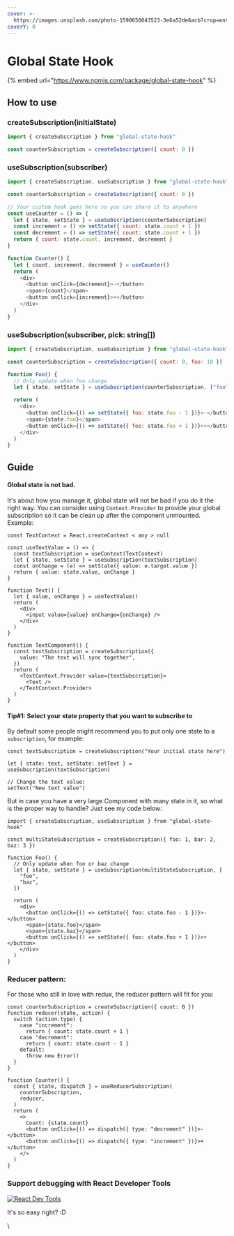 ```yaml
---
cover: >-
  https://images.unsplash.com/photo-1590650043523-3e6a52de6acb?crop=entropy&cs=srgb&fm=jpg&ixid=MnwxOTcwMjR8MHwxfHNlYXJjaHw2fHxob29rfGVufDB8fHx8MTYzNTkwODM3MQ&ixlib=rb-1.2.1&q=85
coverY: 0
---
```


# Global State Hook

{% embed url="https://www.npmjs.com/package/global-state-hook" %}

## How to use

### createSubscription(initialState)

```javascript
import { createSubscription } from "global-state-hook"

const counterSubscription = createSubscription({ count: 0 })
```

### useSubscription(subscriber)

```javascript
import { createSubscription, useSubscription } from "global-state-hook"

const counterSubscription = createSubscription({ count: 0 })

// Your custom hook goes here so you can share it to anywhere
const useCounter = () => {
  let { state, setState } = useSubscription(counterSubscription)
  const increment = () => setState({ count: state.count + 1 })
  const decrement = () => setState({ count: state.count + 1 })
  return { count: state.count, increment, decrement }
}

function Counter() {
  let { count, increment, decrement } = useCounter()
  return (
    <div>
      <button onClick={decrement}>-</button>
      <span>{count}</span>
      <button onClick={increment}>+</button>
    </div>
  )
}
```

### useSubscription(subscriber, pick: string\[])

```javascript
import { createSubscription, useSubscription } from "global-state-hook"

const counterSubscription = createSubscription({ count: 0, foo: 10 })

function Foo() {
  // Only update when foo change
  let { state, setState } = useSubscription(counterSubscription, ["foo"])

  return (
    <div>
      <button onClick={() => setState({ foo: state.foo - 1 })}>-</button>
      <span>{state.foo}</span>
      <button onClick={() => setState({ foo: state.foo + 1 })}>+</button>
    </div>
  )
}
```

## Guide

#### Global state is not bad.

It's about how you manage it, global state will not be bad if you do it the right way. You can consider using `Context.Provider` to provide your global subscription so it can be clean up after the component unmounted. Example:

```
const TextContext = React.createContext < any > null

const useTextValue = () => {
  const textSubscription = useContext(TextContext)
  let { state, setState } = useSubscription(textSubscription)
  const onChange = (e) => setState({ value: e.target.value })
  return { value: state.value, onChange }
}

function Text() {
  let { value, onChange } = useTextValue()
  return (
    <div>
      <input value={value} onChange={onChange} />
    </div>
  )
}

function TextComponent() {
  const textSubscription = createSubscription({
    value: "The text will sync together",
  })
  return (
    <TextContext.Provider value={textSubscription}>
      <Text />
    </TextContext.Provider>
  )
}
```

#### Tip#1: Select your state property that you want to subscribe to

By default some people might recommend you to put only one state to a `subscription`, for example:

```
const textSubscription = createSubscription("Your initial state here")

let { state: text, setState: setText } = useSubscription(textSubscription)

// Change the text value:
setText("New text value")
```

But in case you have a very large Component with many state in it, so what is the proper way to handle? Just see my code below:

```
import { createSubscription, useSubscription } from "global-state-hook"

const multiStateSubscription = createSubscription({ foo: 1, bar: 2, baz: 3 })

function Foo() {
  // Only update when foo or baz change
  let { state, setState } = useSubscription(multiStateSubscription, [
    "foo",
    "baz",
  ])

  return (
    <div>
      <button onClick={() => setState({ foo: state.foo - 1 })}>-</button>
      <span>{state.foo}</span>
      <span>{state.baz}</span>
      <button onClick={() => setState({ foo: state.foo + 1 })}>+</button>
    </div>
  )
}
```

### Reducer pattern:

For those who still in love with redux, the reducer pattern will fit for you:

```
const counterSubscription = createSubscription({ count: 0 })
function reducer(state, action) {
  switch (action.type) {
    case "increment":
      return { count: state.count + 1 }
    case "decrement":
      return { count: state.count - 1 }
    default:
      throw new Error()
  }
}

function Counter() {
  const { state, dispatch } = useReducerSubscription(
    counterSubscription,
    reducer,
  )
  return (
    <>
      Count: {state.count}
      <button onClick={() => dispatch({ type: "decrement" })}>-</button>
      <button onClick={() => dispatch({ type: "increment" })}>+</button>
    </>
  )
}
```

### Support debugging with React Developer Tools

[![React Dev Tools](https://raw.githubusercontent.com/paul-phan/global-state-hook/HEAD/example/react-dev-tools.png)](https://github.com/paul-phan/global-state-hook/blob/HEAD/example/react-dev-tools.png)

It's so easy right? :D

\
